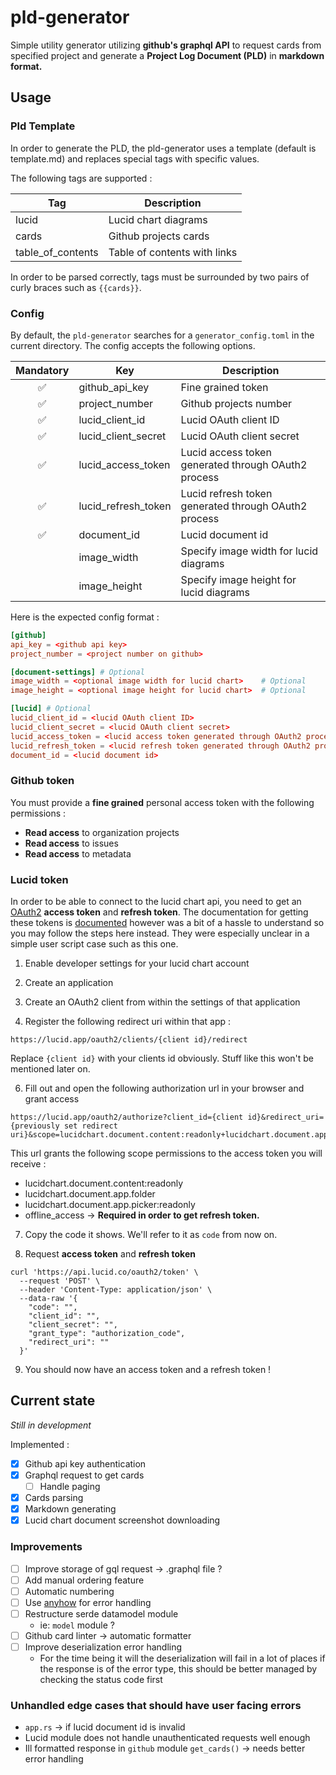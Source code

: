 # pld-generator

Simple utility generator utilizing **github's graphql API** to request cards from specified project and generate a **Project Log Document (PLD)** in **markdown format.**

## Usage

### Pld Template

In order to generate the PLD, the pld-generator uses a template (default is template.md) and replaces special tags with specific values.

The following tags are supported :

| **Tag**           | **Description**              |
| ----------------- | ---------------------------- |
| lucid             | Lucid chart diagrams         |
| cards             | Github projects cards        |
| table_of_contents | Table of contents with links |

In order to be parsed correctly, tags must be surrounded by two pairs of curly braces such as `{{cards}}`.

### Config

By default, the `pld-generator` searches for a `generator_config.toml` in the current directory.
The config accepts the following options.

|   **Mandatory**    | **Key**             | **Description**                                      |
| :----------------: | ------------------- | ---------------------------------------------------- |
| :white_check_mark: | github_api_key      | Fine grained token                                   |
| :white_check_mark: | project_number      | Github projects number                               |
| :white_check_mark: | lucid_client_id     | Lucid OAuth client ID                                |
| :white_check_mark: | lucid_client_secret | Lucid OAuth client secret                            |
| :white_check_mark: | lucid_access_token  | Lucid access token generated through OAuth2 process  |
| :white_check_mark: | lucid_refresh_token | Lucid refresh token generated through OAuth2 process |
| :white_check_mark: | document_id         | Lucid document id                                    |
|                    | image_width         | Specify image width for lucid diagrams               |
|                    | image_height        | Specify image height for lucid diagrams              |

Here is the expected config format :

```toml
[github]
api_key = <github api key>
project_number = <project number on github>

[document-settings] # Optional
image_width = <optional image width for lucid chart>    # Optional
image_height = <optional image height for lucid chart>  # Optional

[lucid] # Optional
lucid_client_id = <lucid OAuth client ID>
lucid_client_secret = <lucid OAuth client secret>
lucid_access_token = <lucid access token generated through OAuth2 process>
lucid_refresh_token = <lucid refresh token generated through OAuth2 process>
document_id = <lucid document id>
```

### Github token

You must provide a **fine grained** personal access token with the following permissions :

- **Read access** to organization projects
- **Read access** to issues
- **Read access** to metadata

### Lucid token

In order to be able to connect to the lucid chart api, you need to get an [OAuth2](https://oauth.net/2/) **access token** and **refresh token**. The documentation for getting these tokens is [documented]() however was a bit of a hassle to understand so you may follow the steps here instead. They were especially unclear in a simple user script case such as this one.

1. Enable developer settings for your lucid chart account

2. Create an application

3. Create an OAuth2 client from within the settings of that application

5. Register the following redirect uri within that app :

`https://lucid.app/oauth2/clients/{client id}/redirect`

Replace `{client id}` with your clients id obviously. Stuff like this won't be mentioned later on.

6. Fill out and open the following authorization url in your browser and grant access

```
https://lucid.app/oauth2/authorize?client_id={client id}&redirect_uri={previously set redirect uri}&scope=lucidchart.document.content:readonly+lucidchart.document.app.folder+lucidchart.document.app.picker:readonly+offline_access
```

This url grants the following scope permissions to the access token you will receive :

- lucidchart.document.content:readonly
- lucidchart.document.app.folder
- lucidchart.document.app.picker:readonly
- offline_access &rarr; **Required in order to get refresh token.**

7. Copy the code it shows. We'll refer to it as `code` from now on.

8. Request **access token** and **refresh token**

```curl
curl 'https://api.lucid.co/oauth2/token' \
  --request 'POST' \
  --header 'Content-Type: application/json' \
  --data-raw '{
    "code": "",
    "client_id": "",
    "client_secret": "",
    "grant_type": "authorization_code",
    "redirect_uri": ""
  }'
```

9. You should now have an access token and a refresh token !

## Current state

*Still in development*

Implemented :

- [x] Github api key authentication
- [X] Graphql request to get cards
  - [ ] Handle paging
- [X] Cards parsing
- [X] Markdown generating
- [X] Lucid chart document screenshot downloading

### Improvements

- [ ] Improve storage of gql request &rarr; .graphql file ?
- [ ] Add manual ordering feature
- [ ] Automatic numbering
- [ ] Use [anyhow](https://github.com/dtolnay/anyhow) for error handling
- [ ] Restructure serde datamodel module
    - ie: `model` module ?
- [ ] Github card linter &rarr; automatic formatter
- [ ] Improve deserialization error handling
  - For the time being it will the deserialization will fail in a lot of places if the response is of the error type, this should be better managed by checking the status code first

### Unhandled edge cases that should have user facing errors

- `app.rs` &rarr; if lucid document id is invalid
- Lucid module does not handle unauthenticated requests well enough
- Ill formatted response in `github` module `get_cards()` &rarr; needs better error handling
